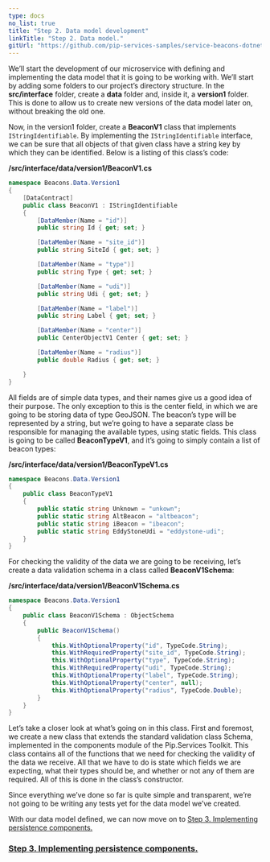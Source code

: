 ```yaml
---
type: docs
no_list: true
title: "Step 2. Data model development"
linkTitle: "Step 2. Data model."
gitUrl: "https://github.com/pip-services-samples/service-beacons-dotnet"
---
```


We’ll start the development of our microservice with defining and implementing the data model that it is going to be working with. We’ll start by adding some folders to our project’s directory structure. In the **src/interface** folder, create a **data** folder and, inside it, a **version1** folder. This is done to allow us to create new versions of the data model later on, without breaking the old one.

Now, in the version1 folder, create a **BeaconV1** class that implements `IStringIdentifiable`. By implementing the `IStringIdentifiable` interface, we can be sure that all objects of that given class have a string key by which they can be identified. Below is a listing of this class’s code:

**/src/interface/data/version1/BeaconV1.cs**

```cs
namespace Beacons.Data.Version1
{
    [DataContract]
    public class BeaconV1 : IStringIdentifiable
    {
        [DataMember(Name = "id")]
        public string Id { get; set; }

        [DataMember(Name = "site_id")]
        public string SiteId { get; set; }

        [DataMember(Name = "type")]
        public string Type { get; set; }

        [DataMember(Name = "udi")]
        public string Udi { get; set; }

        [DataMember(Name = "label")]
        public string Label { get; set; }

        [DataMember(Name = "center")]
        public CenterObjectV1 Center { get; set; }

        [DataMember(Name = "radius")]
        public double Radius { get; set; }

    }
}

```

All fields are of simple data types, and their names give us a good idea of their purpose. The only exception to this is the center field, in which we are going to be storing data of type GeoJSON. The beacon’s type will be represented by a string, but we’re going to have a separate class be responsible for managing the available types, using static fields. This class is going to be called **BeaconTypeV1**, and it’s going to simply contain a list of beacon types:

**/src/interface/data/version1/BeaconTypeV1.cs**

```cs
namespace Beacons.Data.Version1
{
    public class BeaconTypeV1
    {
        public static string Unknown = "unkown";
        public static string AltBeacon = "altbeacon";
        public static string iBeacon = "ibeacon";
        public static string EddyStoneUdi = "eddystone-udi";
    }
}

```

For checking the validity of the data we are going to be receiving, let’s create a data validation schema in a class called **BeaconV1Schema**: 

**/src/interface/data/version1/BeaconV1Schema.cs**

```cs
namespace Beacons.Data.Version1
{
    public class BeaconV1Schema : ObjectSchema
    {
        public BeaconV1Schema()
        {
            this.WithOptionalProperty("id", TypeCode.String);
            this.WithRequiredProperty("site_id", TypeCode.String);
            this.WithOptionalProperty("type", TypeCode.String);
            this.WithRequiredProperty("udi", TypeCode.String);
            this.WithOptionalProperty("label", TypeCode.String);
            this.WithOptionalProperty("center", null);
            this.WithOptionalProperty("radius", TypeCode.Double);
        }
    }
}
```

Let’s take a closer look at what’s going on in this class. First and foremost, we create a new class that extends the standard validation class Schema, implemented in the components module of the Pip.Services Toolkit. This class contains all of the functions that we need for checking the validity of the data we receive. All that we have to do is state which fields we are expecting, what their types should be, and whether or not any of them are required. All of this is done in the class’s constructor.

Since everything we’ve done so far is quite simple and transparent, we’re not going to be writing any tests yet for the data model we’ve created.

With our data model defined, we can now move on to [Step 3. Implementing persistence components.](../step3)


<span class="hide-title-link">

### [Step 3. Implementing persistence components.](../step3)

</span>